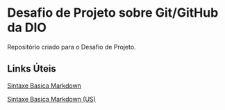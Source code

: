 # Desafio de Projeto sobre Git/GitHub da DIO
Repositório criado para o Desafio de Projeto. 

## Links Úteis 
[Sintaxe Basica Markdown](https://docs.pipz.com/central-de-ajuda/learning-center/guia-basico-de-markdown#open)

[Sintaxe Basica Markdown (US)](https://www.markdownguide.org/basic-syntax/)
